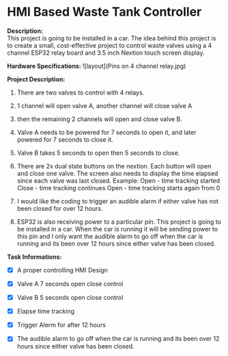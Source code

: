 # HMI Based Waste Tank Controller

 **Description:**  
    This project is going to be installed in a car. The idea behind this project is to create a small, cost-effective project to control waste valves using a 4 channel ESP32 relay board and 3.5 inch Nextion touch screen display.


**Hardware Specifications:**
    ![layout](Pins on 4 channel relay.jpg)

**Project Description:**

   1. There are two valves to control with 4 relays. 

   1. 1 channel will open valve A, another channel will close valve A

   1.  then the remaining 2 channels will open and close valve B.

   1. Valve A needs to be powered for 7 seconds to open it, and later powered for 7 seconds to close it.

   1. Valve B takes 5 seconds to open then 5 seconds to close.

   1. There are 2x dual state buttons on the nextion. Each button will open and close one valve. The screen also needs to display the time elapsed since each valve was last closed.
     Example: 
           Open - time tracking started 
           Close - time tracking continues
           Open - time tracking starts again from 0

   1. I would like the coding to trigger an audible alarm if either valve has not been closed for over 12 hours.

   1. ESP32 is also receiving power to a particular pin. This project is going to be installed in a car. When the car is running it will be sending power to this pin and I only want the audible alarm to go off when the car is running and its been over 12 hours since either valve has been closed.

**Task Informations:**
- [x] A proper controlling HMI Design
- [x] Valve A 7 seconds open close control 
- [x] Valve B 5 seconds open close control 
- [x] Elapse time tracking
- [x] Trigger Alerm for after 12 hours
- [x] The audible alarm to go off when the car is running and its been over 12 hours since either valve has been closed.



 
